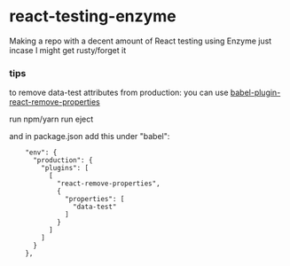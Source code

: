 # react-testing-enzyme

Making a repo with a decent amount of React testing using Enzyme just incase I might get rusty/forget it

### tips

to remove data-test attributes from production: you can use [babel-plugin-react-remove-properties](https://www.npmjs.com/package/babel-plugin-react-remove-properties)

run npm/yarn run eject

and in package.json add this under "babel":

```
    "env": {
      "production": {
        "plugins": [
          [
            "react-remove-properties",
            {
              "properties": [
                "data-test"
              ]
            }
          ]
        ]
      }
    },
```
